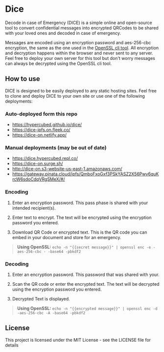 # Dice

Decode in case of Emergency (DICE) is a simple online and open-source tool to convert confidential messages into encrypted QRCodes to be shared with your loved ones and decoded in case of emergency.

Messages are encoded using an encryption password and aes-256-cbc encryption, the same as the one used in the [OpenSSL cli tool](https://wiki.openssl.org/index.php/Command_Line_Utilities).  All encryption and decryption happens within the browser and never sent to any server.  Feel free to deploy your own server for this tool but don't worry messages can always be decrypted using the OpenSSL cli tool.

## How to use

DICE is designed to be easily deployed to any static hosting sites.  Feel free to clone and deploy DICE to your own site or use one of the following deployments:

### Auto-deployed form this repo

- https://hypercubed.github.io/dice/
- https://dice-ipfs.on.fleek.co/
- https://dice-on.netlify.app/

### Manual deployments (may be out of date)

- https://dice.hypercubed.repl.co/
- https://dice-on.surge.sh/
- http://dice-on.s3-website-us-east-1.amazonaws.com/
- https://gateway.pinata.cloud/ipfs/QmboFxoGxf3PSkYASZ2X56Pwv6quKrcW6sdoCdqVRgSMeX/#/

### Encoding

1. Enter an encryption password.  This pass phase is shared with your intended recipient(s).

2. Enter text to encrypt.  The text will be encrypted using the encryption password you entered.

3. Download QR Code or encrypted text.  This is the QR code you can embed in your document and store for an emergency.

> **Using OpenSSL:** `echo -n "{{secret message}}" | openssl enc -e -aes-256-cbc - -base64 -pbkdf2`

### Decoding

1. Enter an encryption password.  This password that was shared with your.

2. Scan the QR code or enter the encrypted text.  The text will be decrypted using the encryption password you entered.

3. Decrypted Text is displayed.

> **Using OpenSSL:** `echo -n "{{encrypted message}}" | openssl enc -d -aes-256-cbc -A -base64 -pbkdf2`

## License

This project is licensed under the MIT License - see the LICENSE file for details
